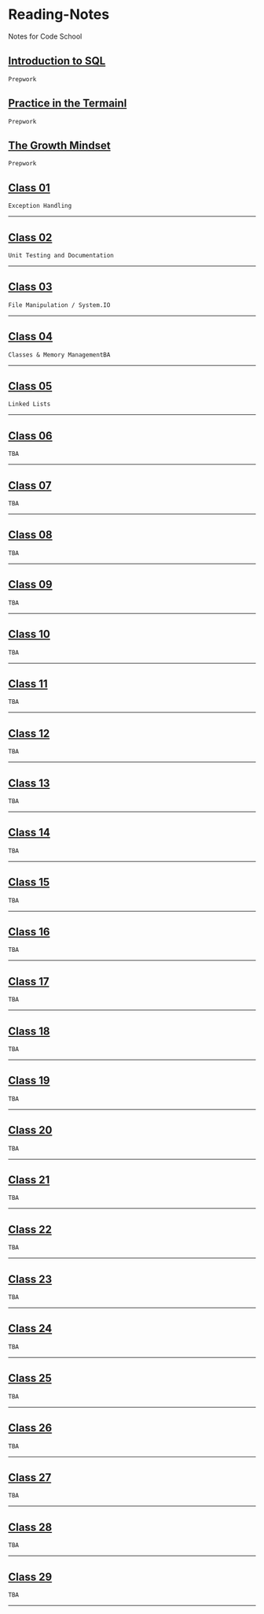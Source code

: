 # Reading-Notes

Notes for Code School

## [Introduction to SQL](Prepwork/introsql.md)
```
Prepwork
```

## [Practice in the Termainl](Prepwork/terminal.md)
```
Prepwork
```

## [The Growth Mindset](Prepwork/growthmindset.md)
```
Prepwork
```

## [Class 01](Class01/classnotes_01.md)
```
Exception Handling
```

---

## [Class 02](Class02/classnotes_02.md)
```
Unit Testing and Documentation
```

---

## [Class 03](Class03/classnotes_03.md)
```
File Manipulation / System.IO
```

---

## [Class 04](Class04/classnotes_04.md)
```
Classes & Memory ManagementBA
```

---

## [Class 05](Class05/classnotes_05.md)
```
Linked Lists
```

---

## [Class 06](Class06/classnotes_06.md)
```
TBA
```

---

## [Class 07](Class07/classnotes_07.md)
```
TBA
```

---

## [Class 08](Class08/classnotes_08.md)
```
TBA
```

---

## [Class 09](Class09/classnotes_09.md)
```
TBA
```

---

## [Class 10](Class10/classnotes_10.md)
```
TBA
```

---

## [Class 11](Class11/classnotes_11.md)
```
TBA
```

---

## [Class 12](Class12/classnotes_12.md)
```
TBA
```

---

## [Class 13](Class13/classnotes_13.md)
```
TBA
```

---

## [Class 14](Class14/classnotes_14.md)
```
TBA
```

---

## [Class 15](Class15/classnotes_15.md)
```
TBA
```

---

## [Class 16](Class14/classnotes_16.md)
```
TBA
```

---

## [Class 17](Class15/classnotes_17.md)
```
TBA
```

---
## [Class 18](Class14/classnotes_18.md)
```
TBA
```

---

## [Class 19](Class15/classnotes_19.md)
```
TBA
```

---

## [Class 20](Class14/classnotes_20.md)
```
TBA
```

---

## [Class 21](Class15/classnotes_21.md)
```
TBA
```

---

## [Class 22](Class14/classnotes_22md)
```
TBA
```

---

## [Class 23](Class15/classnotes_23.md)
```
TBA
```

---

## [Class 24](Class14/classnotes_24.md)
```
TBA
```

---

## [Class 25](Class15/classnotes_25.md)
```
TBA
```

---

## [Class 26](Class14/classnotes_26.md)
```
TBA
```

---

## [Class 27](Class15/classnotes_27.md)
```
TBA
```

---

## [Class 28](Class14/classnotes_28.md)
```
TBA
```

---

## [Class 29](Class15/classnotes_29.md)
```
TBA
```

---